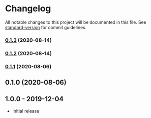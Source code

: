 # Changelog

All notable changes to this project will be documented in this file. See [standard-version](https://github.com/conventional-changelog/standard-version) for commit guidelines.

### [0.1.3](https://github.com/chantouchsek/laravel-vue-form-validator/compare/v0.1.2...v0.1.3) (2020-08-14)

### [0.1.2](https://github.com/chantouchsek/laravel-vue-form-validator/compare/v0.1.1...v0.1.2) (2020-08-14)

### [0.1.1](https://github.com/chantouchsek/laravel-vue-form-validator/compare/v0.1.0...v0.1.1) (2020-08-06)

## 0.1.0 (2020-08-06)

## 1.0.0 - 2019-12-04
- Initial release
